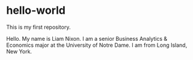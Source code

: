 # hello-world
This is my first repository.

Hello. My name is Liam Nixon. I am a senior Business Analytics & Economics major at the University of Notre Dame. I am from Long Island, New York.
